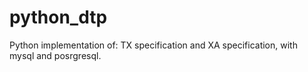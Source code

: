 # python_dtp
Python implementation of: TX specification and XA specification, with mysql and posrgresql.
